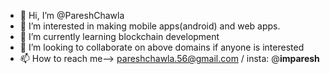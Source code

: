 - 👋 Hi, I’m @PareshChawla
- 👀 I’m interested in making mobile apps(android) and web apps.
- 🌱 I’m currently learning blockchain development
- 💞️ I’m looking to collaborate on above domains if anyone is interested
- 📫 How to reach me--> pareshchawla.56@gmail.com / insta: @__imparesh__

<!---
PareshChawla/PareshChawla is a ✨ special ✨ repository because its `README.md` (this file) appears on your GitHub profile.
You can click the Preview link to take a look at your changes.
--->
